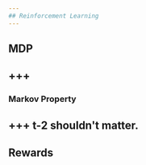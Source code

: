 ```yaml
---
## Reinforcement Learning
---
```

## MDP
+++
---
### Markov Property
+++
t-2 shouldn't matter.
---
## Rewards
